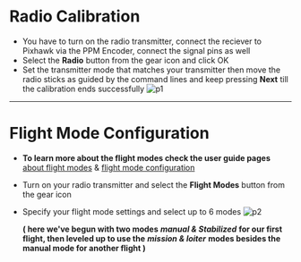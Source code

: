 # Radio Calibration
* You have to turn on the radio transmitter, connect the reciever to Pixhawk via the PPM Encoder, connect the signal pins as well
* Select the **Radio** button from the gear icon and click OK
* Set the transmitter mode that matches your transmitter then move the radio sticks as guided by the command lines and keep pressing **Next** till the calibration ends successfully
![p1](https://docs.px4.io/master/images/qgc/setup/radio_sticks_throttle.jpg)
_____________________________________________________________________________________________________________
# Flight Mode Configuration
* **To learn more about the flight modes check the user guide pages** 
    [about flight modes](https://docs.px4.io/master/en/getting_started/flight_modes.html) & [flight mode configuration](https://docs.px4.io/master/en/config/flight_mode.html)
* Turn on your radio transmitter and select the **Flight Modes** button from the gear icon
* Specify your flight mode settings and select up to 6 modes 
![p2](https://docs.px4.io/master/images/qgc/setup/flight_modes_single_channel.jpg)

  **( here we've begun with two modes** ***manual & Stabilized*** **for our first flight, then leveled up to use the** ***mission & loiter*** **modes besides the manual mode for another flight )**

